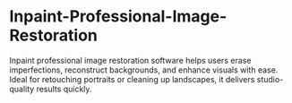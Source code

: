 # Inpaint-Professional-Image-Restoration
Inpaint professional image restoration software helps users erase imperfections, reconstruct backgrounds, and enhance visuals with ease. Ideal for retouching portraits or cleaning up landscapes, it delivers studio-quality results quickly.
